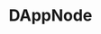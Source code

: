 ---
codehost: https://github.com/https://github.com/dappnode
logohandle: dappnodeio
sort: dappnode
title: DAppNode
twitter: https://x.com/dappnode
website: https://dappnode.io/
---